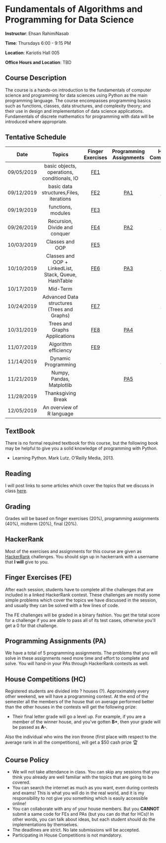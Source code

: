 # Fundamentals of Algorithms and Programming for Data Science

**Instructor**: Ehsan RahimiNasab

**Time**: Thursdays 6:00 - 9:15 PM

**Location**: Kariotis Hall 005

**Office Hours and Location**: TBD

## Course Description

The course is a hands-on introduction to the fundamentals of computer science and programming for data sciences using Python as the main programming language. The course encompasses programming basics such as functions, classes, data structures, and complexity theory; and their use in design and implementation of data science applications. Fundamentals of discrete mathematics for programming with data will be introduced where appropriate.


## Tentative Schedule

|Date       |Topics                                     |Finger Exercises                       |Programming Assignments|House Competitions|
|:---------:|:-----------------------------------------:|:-------------------------------------:|:---------------------:|:----------------:|
|09/05/2019 |basic objects, operations, conditionals, IO|[FE1](http://www.hackerrank.com/ds5010f19-fe1)|                                                                          |                                               |
|09/12/2019 |basic data structures,Files, iterations    |[FE2](http://www.hackerrank.com/ds5010f19-fe2)|[PA1](http://www.hackerrank.com/ds5010f19-pa1)| [HC1](http://www.hackerrank.com/ds5010f19-hc1)|
|09/19/2019 |functions, modules                         |[FE3](http://www.hackerrank.com/ds5010f19-fe3)|                                                                          |                                               |
|09/26/2019 |Recursion, Divide and conquer              |[FE4](http://www.hackerrank.com/ds5010f19-fe4)|[PA2](http://www.hackerrank.com/ds5010f19-pa2)| [HC2](http://www.hackerrank.com/ds5010f19-hc2)|
|10/03/2019 |Classes and OOP                            |[FE5](http://www.hackerrank.com/ds5010f19-fe5)|                                                                          |                                               |
|10/10/2019 |Classes and OOP + LinkedList, Stack, Queue, HashTable|[FE6](http://www.hackerrank.com/ds5010f19-fe6)|[PA3](http://www.hackerrank.com/ds5010f19-pa3)| [HC3](http://www.hackerrank.com/ds5010f19-hc3)|
|10/17/2019 |Mid-Term                                   |                                              |                                                                          |                                               |
|10/24/2019 |Advanced Data structures (Trees and Graphs)|[FE7](http://www.hackerrank.com/ds5010f19-fe7)|                                                      | [HC4](http://www.hackerrank.com/ds5010f19-hc4)|
|10/31/2019 |Trees and Graphs Applications              |[FE8](http://www.hackerrank.com/ds5010f19-fe8)|[PA4](http://www.hackerrank.com/ds5010f19-pa4)|                                               |
|11/07/2019 |Algorithm efficiency                       |[FE9](http://www.hackerrank.com/ds5010f19-fe9)|                                                                          |                                               |
|11/14/2019 |Dynamic Programming                        |                                       |                                                                                |[HC5](http://www.hackerrank.com/ds5010f19-hc5) |
|11/21/2019 |Numpy, Pandas, Matplotlib                  |                                       |[PA5](http://www.hackerrank.com/ds5010f19-pa5)|                                               |
|11/28/2019 |Thanksgiving Break                        |                                       |                                                                                |                                               |
|12/05/2019 |An overview of R language                 |                                       |                                                                                |                                               |


## TextBook
There is no formal required textbook for this course, but the following book may be helpful to give you a solid knowledge of programming with Python.

- Learning Python. Mark Lutz. O'Reilly Media, 2013.

## Reading
I will post links to some articles which cover the topics that we discuss in class [here](readings.md).

## Grading
Grades will be based on finger exercises (20%), programming assignments (40%), midterm (20%), final (20%).

## HackerRank
Most of the exercises and assignments for this course are given as [HackerRank](http://hackerrank.com) challenges. You should sign up in hackerrank with a username that **I will** give to you. 

## Finger Exercises (FE)
After each session, students have to complete all the challenges that are included in a linked HackerRank contest. These challenges are mostly some simple problems which cover the topics we have discussed in the session, and usually they can be solved with a few lines of code.

The FE challenges will be graded in a binary fashion. You get the total score for a challenge if you are able to pass all of its test cases, otherwise you'll get a 0 for that challenge.

## Programming Assignments  (PA)
We have a total of 5 programming assignments. The problems that you will solve in these assignments need more time and effort to complete and solve. You will hand-in your PAs through HackerRank contests as well.

## House Competitions (HC)
Registered students are divided into ? houses (?). Approximately every other weekend, we will have a programming contest. At the end of the semester all the members of the house that on average performed better than the other houses in the contests will get the following prize:

- Their final letter grade will go a level up. For example, if you are a member of the winner house, and you've gotten **B+**, then your grade will be passed as **A-**.

Also the individual who wins the iron throne (first place with respect to the average rank in all the competitions), will get a $50 cash prize 🏆

## Course Policy
- We will not take attendance in class. You can skip any sessions that you think you already are well familiar with the topics that are going to be covered.
- You can search the internet as much as you want, even during contests and exams! This is what you will do in the real world, and it is my responsibility to not give you something which is easily accessible online!
- You can collaborate with any of your house members. But you **CANNOT** submit a same code for FEs and PAs (but you can do that for HCs)! In other words, you can talk about ideas, but each student should do the implementations by themselves.
- The deadlines are strict. No late submissions will be accepted.
- Participating in House Competitions is not mandatory.

